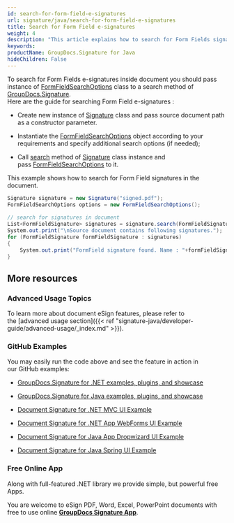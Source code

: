 ```yaml
---
id: search-for-form-field-e-signatures
url: signature/java/search-for-form-field-e-signatures
title: Search for Form Field e-signatures
weight: 4
description: "This article explains how to search for Form Fields signatures with GroupDocs.Signature API."
keywords: 
productName: GroupDocs.Signature for Java
hideChildren: False
---
```

To search for Form Fields e-signatures inside document you should pass instance of [FormFieldSearchOptions](https://apireference.groupdocs.com/java/signature/com.groupdocs.signature.options.search/FormFieldSearchOptions) class to a search method of [GroupDocs.Signature](https://products.groupdocs.com/signature/java).  
Here are the guide for searching Form Field e-signatures :

*   Create new instance of [Signature](https://apireference.groupdocs.com/java/signature/com.groupdocs.signature/Signature) class and pass source document path as a constructor parameter.
    
*   Instantiate the [FormFieldSearchOptions](https://apireference.groupdocs.com/java/signature/com.groupdocs.signature.options.search/FormFieldSearchOptions) object according to your requirements and specify additional search options (if needed);  
    
*   Call [search](https://apireference.groupdocs.com/java/signature/com.groupdocs.signature/Signature#search(java.lang.Class,%20com.groupdocs.signature.options.search.SearchOptions)) method of [Signature](https://apireference.groupdocs.com/java/signature/com.groupdocs.signature/Signature) class instance and pass [FormFieldSearchOptions](https://apireference.groupdocs.com/java/signature/com.groupdocs.signature.options.search/FormFieldSearchOptions) to it.
    

This example shows how to search for Form Field signatures in the document.

```csharp
Signature signature = new Signature("signed.pdf");
FormFieldSearchOptions options = new FormFieldSearchOptions();
 
// search for signatures in document
List<FormFieldSignature> signatures = signature.search(FormFieldSignature.class, options);
System.out.print("\nSource document contains following signatures.");
for (FormFieldSignature formFieldSignature : signatures)
{
    System.out.print("FormField signature found. Name : "+formFieldSignature.getName()+". Value: " +formFieldSignature.getValue());
}
```

## More resources

### Advanced Usage Topics

To learn more about document eSign features, please refer to the [advanced usage section]({{< ref "signature-java/developer-guide/advanced-usage/_index.md" >}}).

### GitHub Examples 

You may easily run the code above and see the feature in action in our GitHub examples:

*   [GroupDocs.Signature for .NET examples, plugins, and showcase](https://github.com/groupdocs-signature/GroupDocs.Signature-for-.NET)
    
*   [GroupDocs.Signature for Java examples, plugins, and showcase](https://github.com/groupdocs-signature/GroupDocs.Signature-for-Java)
    
*   [Document Signature for .NET MVC UI Example](https://github.com/groupdocs-signature/GroupDocs.Signature-for-.NET-MVC) 
    
*   [Document Signature for .NET App WebForms UI Example](https://github.com/groupdocs-signature/GroupDocs.Signature-for-.NET-WebForms)
    
*   [Document Signature for Java App Dropwizard UI Example](https://github.com/groupdocs-signature/GroupDocs.Signature-for-Java-Dropwizard)
    
*   [Document Signature for Java Spring UI Example](https://github.com/groupdocs-signature/GroupDocs.Signature-for-Java-Spring)
    

### Free Online App 

Along with full-featured .NET library we provide simple, but powerful free Apps.

You are welcome to eSign PDF, Word, Excel, PowerPoint documents with free to use online **[GroupDocs Signature App](https://products.groupdocs.app/signature)**.
